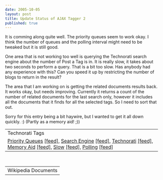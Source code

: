 ```yaml
---
date: 2005-10-05
layout: post
title: Update Status of AJAX Tagger 2
published: true
---
```

It is comming along quite well.  The priority queues seem to work okay.  I think the number of queues and the polling interval might need to be tweaked but it is still good.<p />One area that is not working too well is querying the Technorati search engine about the number of Post a Tag is in.  It is really slow, it takes about two seconds to perform a query.  That is a bit too slow.  Has anybody had any experience with this?  Can you speed it up by restricting the number of blogs to return in the result?<p />The area that I am working on is getting the related documents results back.  It works okay, but needs improving.  Currently it returns a count of the number of related documents for the last search only, however it includes all the documents that it finds for all the selected tags.  So I need to sort that out.<p />Sorry for this entry being a bit haywire, but I wanted to get it all down quickly. :) (Partly as a memory aid! ;))<p /><table class="TechnoratiHead TagHeader">
<tr><td>Technorati Tags</td></tr>
<tr class="Technorati"><td>
<a href="http://www.technorati.com/tag/Priority%20Queues" class="Tag" rel="tag">Priority Queues</a> <a href="http://feeds.technorati.com/feed/posts/tag/Priority%20Queues" class="Tag">[feed]</a>, <a href="http://www.technorati.com/tag/Search%20Engine" class="Tag" rel="tag">Search Engine</a> <a href="http://feeds.technorati.com/feed/posts/tag/Search%20Engine" class="Tag">[feed]</a>, <a href="http://www.technorati.com/tag/Technorati" class="Tag" rel="tag">Technorati</a> <a href="http://feeds.technorati.com/feed/posts/tag/Technorati" class="Tag">[feed]</a>, <a href="http://www.technorati.com/tag/Memory%20Aid" class="Tag" rel="tag">Memory Aid</a> <a href="http://feeds.technorati.com/feed/posts/tag/Memory%20Aid" class="Tag">[feed]</a>, <a href="http://www.technorati.com/tag/Slow" class="Tag" rel="tag">Slow</a> <a href="http://feeds.technorati.com/feed/posts/tag/Slow" class="Tag">[feed]</a>, <a href="http://www.technorati.com/tag/Polling" class="Tag" rel="tag">Polling</a> <a href="http://feeds.technorati.com/feed/posts/tag/Polling" class="Tag">[feed]</a>
</td></tr>
</table><br /><table class="TechnoratiHead TagHeader">
<tr><td>Wikipedia Documents</td></tr>
<tr class="Technorati"></tr>
</table><div class="blogger-post-footer"><img class="posterous_download_image" src="https://blogger.googleusercontent.com/tracker/8109338-112854600989958268?l=www.kinlan.co.uk%2Findex.html" height="1" alt="" width="1" /></div>

